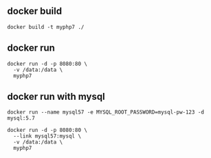 ## docker build

```
docker build -t myphp7 ./
```

## docker run

```
docker run -d -p 8080:80 \
  -v /data:/data \
  myphp7
```

## docker run with mysql

```
docker run --name mysql57 -e MYSQL_ROOT_PASSWORD=mysql-pw-123 -d mysql:5.7
```

```
docker run -d -p 8080:80 \
  --link mysql57:mysql \
  -v /data:/data \
  myphp7
```
